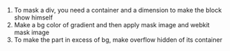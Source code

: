 1. To mask a div, you need a container and a dimension to make the block show himself
2. Make a bg color of gradient and then apply mask image and webkit mask image
3. To make the part in excess of bg, make overflow hidden of its container